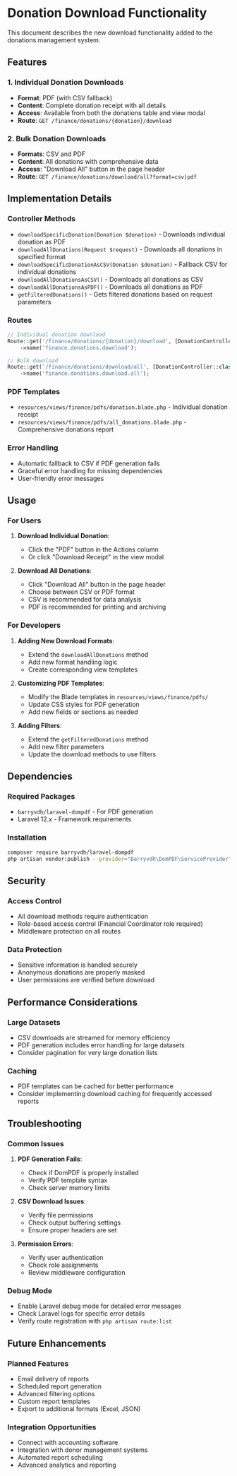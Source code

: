 # Donation Download Functionality

This document describes the new download functionality added to the donations management system.

## Features

### 1. Individual Donation Downloads
- **Format**: PDF (with CSV fallback)
- **Content**: Complete donation receipt with all details
- **Access**: Available from both the donations table and view modal
- **Route**: `GET /finance/donations/{donation}/download`

### 2. Bulk Donation Downloads
- **Formats**: CSV and PDF
- **Content**: All donations with comprehensive data
- **Access**: "Download All" button in the page header
- **Route**: `GET /finance/donations/download/all?format=csv|pdf`

## Implementation Details

### Controller Methods
- `downloadSpecificDonation(Donation $donation)` - Downloads individual donation as PDF
- `downloadAllDonations(Request $request)` - Downloads all donations in specified format
- `downloadSpecificDonationAsCSV(Donation $donation)` - Fallback CSV for individual donations
- `downloadAllDonationsAsCSV()` - Downloads all donations as CSV
- `downloadAllDonationsAsPDF()` - Downloads all donations as PDF
- `getFilteredDonations()` - Gets filtered donations based on request parameters

### Routes
```php
// Individual donation download
Route::get('/finance/donations/{donation}/download', [DonationController::class, 'downloadSpecificDonation'])
    ->name('finance.donations.download');

// Bulk download
Route::get('/finance/donations/download/all', [DonationController::class, 'downloadAllDonations'])
    ->name('finance.donations.download.all');
```

### PDF Templates
- `resources/views/finance/pdfs/donation.blade.php` - Individual donation receipt
- `resources/views/finance/pdfs/all_donations.blade.php` - Comprehensive donations report

### Error Handling
- Automatic fallback to CSV if PDF generation fails
- Graceful error handling for missing dependencies
- User-friendly error messages

## Usage

### For Users
1. **Download Individual Donation**:
   - Click the "PDF" button in the Actions column
   - Or click "Download Receipt" in the view modal

2. **Download All Donations**:
   - Click "Download All" button in the page header
   - Choose between CSV or PDF format
   - CSV is recommended for data analysis
   - PDF is recommended for printing and archiving

### For Developers
1. **Adding New Download Formats**:
   - Extend the `downloadAllDonations` method
   - Add new format handling logic
   - Create corresponding view templates

2. **Customizing PDF Templates**:
   - Modify the Blade templates in `resources/views/finance/pdfs/`
   - Update CSS styles for PDF generation
   - Add new fields or sections as needed

3. **Adding Filters**:
   - Extend the `getFilteredDonations` method
   - Add new filter parameters
   - Update the download methods to use filters

## Dependencies

### Required Packages
- `barryvdh/laravel-dompdf` - For PDF generation
- Laravel 12.x - Framework requirements

### Installation
```bash
composer require barryvdh/laravel-dompdf
php artisan vendor:publish --provider="Barryvdh\DomPDF\ServiceProvider"
```

## Security

### Access Control
- All download methods require authentication
- Role-based access control (Financial Coordinator role required)
- Middleware protection on all routes

### Data Protection
- Sensitive information is handled securely
- Anonymous donations are properly masked
- User permissions are verified before download

## Performance Considerations

### Large Datasets
- CSV downloads are streamed for memory efficiency
- PDF generation includes error handling for large datasets
- Consider pagination for very large donation lists

### Caching
- PDF templates can be cached for better performance
- Consider implementing download caching for frequently accessed reports

## Troubleshooting

### Common Issues
1. **PDF Generation Fails**:
   - Check if DomPDF is properly installed
   - Verify PDF template syntax
   - Check server memory limits

2. **CSV Download Issues**:
   - Verify file permissions
   - Check output buffering settings
   - Ensure proper headers are set

3. **Permission Errors**:
   - Verify user authentication
   - Check role assignments
   - Review middleware configuration

### Debug Mode
- Enable Laravel debug mode for detailed error messages
- Check Laravel logs for specific error details
- Verify route registration with `php artisan route:list`

## Future Enhancements

### Planned Features
- Email delivery of reports
- Scheduled report generation
- Advanced filtering options
- Custom report templates
- Export to additional formats (Excel, JSON)

### Integration Opportunities
- Connect with accounting software
- Integration with donor management systems
- Automated report scheduling
- Advanced analytics and reporting
